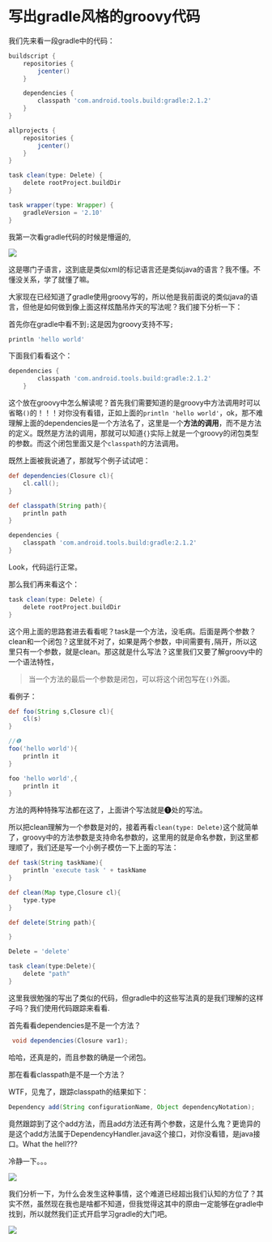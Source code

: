 # 写出gradle风格的groovy代码

我们先来看一段gradle中的代码：

```groovy
buildscript {
    repositories {
        jcenter()
    }

    dependencies {
        classpath 'com.android.tools.build:gradle:2.1.2'
    }
}

allprojects {
    repositories {
        jcenter()
    }
}

task clean(type: Delete) {
    delete rootProject.buildDir
}

task wrapper(type: Wrapper) {
    gradleVersion = '2.10'
}
```

我第一次看gradle代码的时候是懵逼的,

![](http://o6p4e1uhv.bkt.clouddn.com/gsfdtrysrtsfdg.jpg)

这是哪门子语言，这到底是类似xml的标记语言还是类似java的语言？我不懂。不懂没关系，学了就懂了嘛。

大家现在已经知道了gradle使用groovy写的，所以他是我前面说的类似java的语言，但他是如何做到像上面这样炫酷吊炸天的写法呢？我们接下分析一下：

首先你在gradle中看不到`;`这是因为groovy支持不写`;`

```groovy
println 'hello world'
```

下面我们看看这个：

```groovy
dependencies {
        classpath 'com.android.tools.build:gradle:2.1.2'
    }
```

这个放在groovy中怎么解读呢？首先我们需要知道的是groovy中方法调用时可以省略`()`的！！！对你没有看错，正如上面的`println 'hello world'`，ok，那不难理解上面的dependencies是一个方法名了，这里是一个**方法的调用**，而不是方法的定义。既然是方法的调用，那就可以知道`{}`实际上就是一个groovy的闭包类型的参数。而这个闭包里面又是个`classpath`的方法调用。

既然上面被我说通了，那就写个例子试试吧：

```groovy
def dependencies(Closure cl){
    cl.call();
}

def classpath(String path){
    println path
}

dependencies {
    classpath 'com.android.tools.build:gradle:2.1.2'
}
```

Look，代码运行正常。

那么我们再来看这个：

```groovy
task clean(type: Delete) {
    delete rootProject.buildDir
}
```
这个用上面的思路套进去看看呢？task是一个方法，没毛病。后面是两个参数？clean和一个闭包？这里就不对了，如果是两个参数，中间需要有`,`隔开，所以这里只有一个参数，就是clean。那这就是什么写法？这里我们又要了解groovy中的一个语法特性，

> 当一个方法的最后一个参数是闭包，可以将这个闭包写在`()`外面。

看例子：

```groovy
def foo(String s,Closure cl){
    cl(s)
}

//❶
foo('hello world'){
    println it
}

foo 'hello world',{
    println it
}
```
方法的两种特殊写法都在这了，上面讲个写法就是❶处的写法。

所以把clean理解为一个参数是对的，接着再看`clean(type: Delete)`这个就简单了，groovy中的方法参数是支持命名参数的，这里用的就是命名参数，到这里都理顺了，我们还是写一个小例子模仿一下上面的写法：

```groovy
def task(String taskName){
    println 'execute task ' + taskName
}

def clean(Map type,Closure cl){
    type.type
}

def delete(String path){

}

Delete = 'delete'

task clean(type:Delete){
    delete "path"
}
```
这里我很勉强的写出了类似的代码，但gradle中的这些写法真的是我们理解的这样子吗？我们使用代码跟踪来看看.

首先看看dependencies是不是一个方法？

```groovy
 void dependencies(Closure var1);
```
哈哈，还真是的，而且参数的确是一个闭包。

那在看看classpath是不是一个方法？

WTF，见鬼了，跟踪classpath的结果如下：

```java
Dependency add(String configurationName, Object dependencyNotation);
```
竟然跟踪到了这个add方法，而且add方法还有两个参数，这是什么鬼？更诡异的是这个add方法属于DependencyHandler.java这个接口，对你没看错，是java接口。What the hell???

冷静一下。。。

![](http://o6p4e1uhv.bkt.clouddn.com/cce4b48f8c5494ee7008eb9528f5e0fe98257eca.jpg)

我们分析一下，为什么会发生这种事情，这个难道已经超出我们认知的方位了？其实不然，虽然现在我也是啥都不知道，但我觉得这其中的原由一定能够在gradle中找到，所以就然我们正式开启学习gradle的大门吧。

![](http://o6p4e1uhv.bkt.clouddn.com/ad7fd688d43f879424026deed01b0ef41ad53a2e.jpg)

